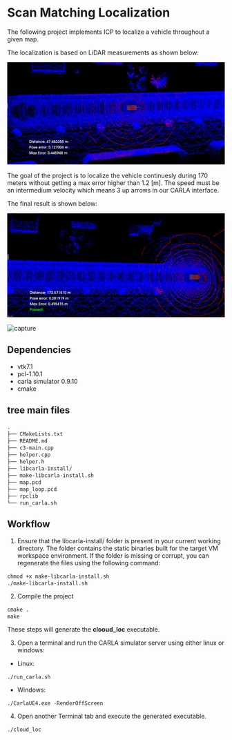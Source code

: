 # Scan Matching Localization

The following 
project implements ICP to localize a vehicle throughout a given map.

The localization is based on LiDAR measurements as shown below:

![](./figures/image1.png)

The goal of the project is to localize the vehicle continuesly during 170 meters without getting a max error higher than 1.2 [m]. The speed must be an intermedium velocity which means 3 up arrows in our CARLA interface.

The final result is shown below:

![](./figures/final_result.png)

![capture](https://github.com/mrgares/Scan_Matching_Localization/assets/6826404/fbcfd086-073c-42fe-b0a3-82ff396247dd)

## Dependencies
* vtk7.1
* pcl-1.10.1
* carla simulator 0.9.10
* cmake

## tree main files

```
.
├── CMakeLists.txt
├── README.md
├── c3-main.cpp
├── helper.cpp
├── helper.h
├── libcarla-install/
├── make-libcarla-install.sh
├── map.pcd
├── map_loop.pcd
├── rpclib
└── run_carla.sh
```

## Workflow

1. Ensure that the libcarla-install/ folder is present in your current working directory. The folder contains the static binaries built for the target VM workspace environment. If the folder is missing or corrupt, you can regenerate the files using the following command:

```
chmod +x make-libcarla-install.sh
./make-libcarla-install.sh
```

2. Compile the project

```
cmake .
make
```

These steps will generate the **clooud_loc** executable.

3. Open a terminal and run the CARLA simulator server using either linux or windows:

* Linux:

```
./run_carla.sh
```

* Windows:

```
./CarlaUE4.exe -RenderOffScreen
```

4. Open another Terminal tab and execute the generated executable.

```
./cloud_loc 
```


